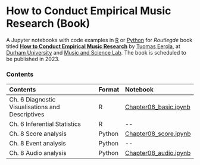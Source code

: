 # How to Conduct Empirical Music Research (Book)

A Jupyter notebooks with code examples in [R](https://www.r-project.org/) or [Python](https://www.python.org/) for _Routlegde_ book titled **[How to Conduct Empirical Music Research](https://github.com/tuomaseerola/emr)** by [Tuomas Eerola](https://www.durham.ac.uk/staff/tuomas-eerola/), at [Durham University](https://www.durham.ac.uk) and [Music and Science Lab](https://musicscience.net). The book is scheduled to be published in 2023.

### Contents

| Contents | Format | Notebook |
|:-----|:-------|:------------------|
| Ch. 6 Diagnostic Visualisations and Descriptives | R | [Chapter06_basic.ipynb](Chapter06_basic.ipynb) |
| Ch. 6 Inferential Statistics | R | -- |
| Ch. 8 Score analysis | Python | [Chapter08_score.ipynb](Chapter08_score.ipynb) |
| Ch. 8 Event analysis | Python | -- |
| Ch. 8 Audio analysis | Python | [Chapter08_audio.ipynb](Chapter08_audio.ipynb) |


